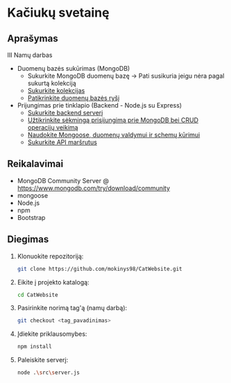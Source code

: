 # Kačiukų svetainę

## Aprašymas

III Namų darbas

- Duomenų bazės sukūrimas (MongoDB)
  - Sukurkite MongoDB duomenų bazę -> Pati susikuria jeigu nėra pagal sukurtą kolekciją
  - [Sukurkite kolekcijas](https://github.com/mokinys98/CatWebsite/blob/nd3/src/server.js#L11-L20) 
  - [Patikrinkite duomenų bazės ryšį](https://github.com/mokinys98/CatWebsite/blob/nd3/src/server.js#L58-L63) 
- Prijungimas prie tinklapio (Backend - Node.js su Express)
  - [Sukurkite backend serverį](https://github.com/mokinys98/CatWebsite/blob/nd3/src/server.js#L2-L6) 
  - [Užtikrinkite sėkmingą prisijungimą prie MongoDB bei CRUD operacijų veikimą](https://github.com/mokinys98/CatWebsite/blob/nd3/src/server.js#L77-L108) 
  - [Naudokite Mongoose, duomenų valdymui ir schemų kūrimui](https://github.com/mokinys98/CatWebsite/blob/nd3/src/server.js#L1-L21) 
  - [Sukurkite API maršrutus](https://github.com/mokinys98/CatWebsite/blob/nd3/src/server.js#L27-L41) 

## Reikalavimai

- MongoDB Community Server @ https://www.mongodb.com/try/download/community
- mongoose
- Node.js
- npm
- Bootstrap

## Diegimas

1. Klonuokite repozitoriją:
   
   ````bash
   git clone https://github.com/mokinys98/CatWebsite.git
   ````

2. Eikite į projekto katalogą:
   
   ````bash
   cd CatWebsite
   ````

3. Pasirinkite norimą tag'ą (namų darbą):
   
   ````bash
   git checkout <tag_pavadinimas>
   ````

4. Įdiekite priklausomybes:
   
   ````bash
   npm install
   ````

5. Paleiskite serverį:
   
   ````bash
   node .\src\server.js
   ````
